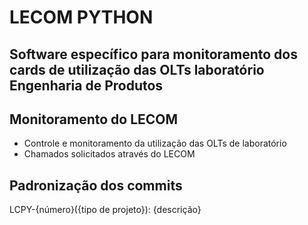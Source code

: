 # LECOM PYTHON
## Software específico para monitoramento dos cards de utilização das OLTs laboratório Engenharia de Produtos

## Monitoramento do LECOM
- Controle e monitoramento da utilização das OLTs de laboratório
- Chamados solicitados através do LECOM


## Padronização dos commits
LCPY-{número}({tipo de projeto}): {descrição}